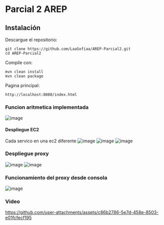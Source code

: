 # Parcial 2 AREP
## Instalación
Descargue el repositorio:

    git clone https://github.com/LaaSofiaa/AREP-Parcial2.git
    cd AREP-Parcial2
Compile con:

    mvn clean install
    mvn clean package

Pagina principal:

    http://localhost:8080/index.html

### Funcion aritmetica implementada 
![image](https://github.com/user-attachments/assets/75551613-d92d-45e4-babf-ec1288a136eb)

#### Despliegue EC2
Cada servico en una ec2 diferente 
![image](https://github.com/user-attachments/assets/4aae6e04-aabd-4720-a1a2-8abadea6849e)
![image](https://github.com/user-attachments/assets/9a880a59-89e8-4cf7-9be2-16334ec1c201)
![image](https://github.com/user-attachments/assets/33470415-404a-4432-86a2-e56ec83d6415)

### Despliegue proxy
![image](https://github.com/user-attachments/assets/ba2bf1e8-109c-4cdd-8627-38c522777481)
![image](https://github.com/user-attachments/assets/7768043e-33c9-4081-9a1c-6881e44d7ada)

### Funcionamiento del proxy desde consola
![image](https://github.com/user-attachments/assets/d3a5e7bd-ceb0-4b67-83b9-1d5935573078)

### Video



https://github.com/user-attachments/assets/c86b2786-5e7d-458e-8503-e01fcfecf195

